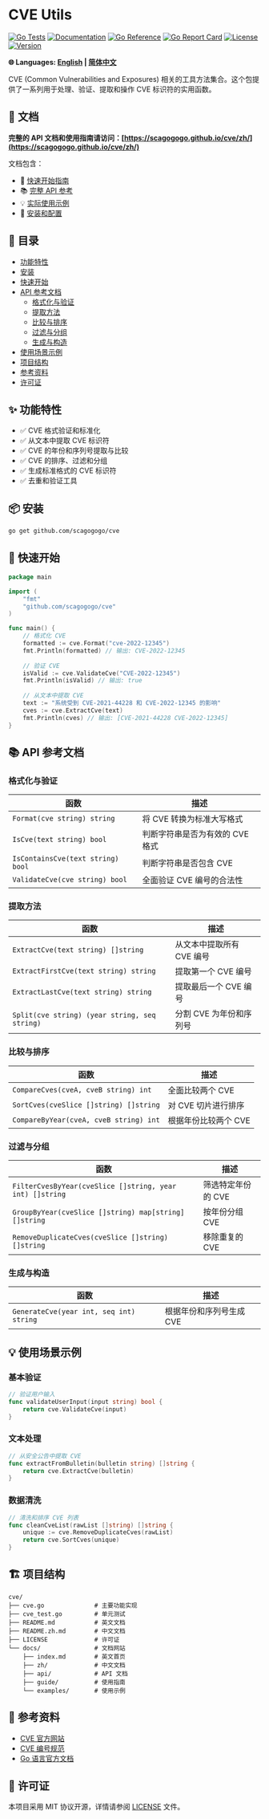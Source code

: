 # CVE Utils

[![Go Tests](https://github.com/scagogogo/cve/actions/workflows/go-test.yml/badge.svg)](https://github.com/scagogogo/cve/actions/workflows/go-test.yml)
[![Documentation](https://github.com/scagogogo/cve/actions/workflows/docs.yml/badge.svg)](https://github.com/scagogogo/cve/actions/workflows/docs.yml)
[![Go Reference](https://pkg.go.dev/badge/github.com/scagogogo/cve.svg)](https://pkg.go.dev/github.com/scagogogo/cve)
[![Go Report Card](https://goreportcard.com/badge/github.com/scagogogo/cve)](https://goreportcard.com/report/github.com/scagogogo/cve)
[![License](https://img.shields.io/github/license/scagogogo/cve)](https://github.com/scagogogo/cve/blob/main/LICENSE)
[![Version](https://img.shields.io/badge/version-v0.0.1-blue)](https://github.com/scagogogo/cve/releases)

**🌐 Languages: [English](README.md) | [简体中文](README.zh.md)**

CVE (Common Vulnerabilities and Exposures) 相关的工具方法集合。这个包提供了一系列用于处理、验证、提取和操作 CVE 标识符的实用函数。

## 📖 文档

**完整的 API 文档和使用指南请访问：[https://scagogogo.github.io/cve/zh/](https://scagogogo.github.io/cve/zh/)**

文档包含：
- 🚀 [快速开始指南](https://scagogogo.github.io/cve/zh/guide/getting-started)
- 📚 [完整 API 参考](https://scagogogo.github.io/cve/zh/api/)
- 💡 [实际使用示例](https://scagogogo.github.io/cve/zh/examples/)
- 🔧 [安装和配置](https://scagogogo.github.io/cve/zh/guide/installation)

## 📑 目录

- [功能特性](#-功能特性)
- [安装](#-安装)
- [快速开始](#-快速开始)
- [API 参考文档](#-api-参考文档)
  - [格式化与验证](#格式化与验证)
  - [提取方法](#提取方法)
  - [比较与排序](#比较与排序)
  - [过滤与分组](#过滤与分组)
  - [生成与构造](#生成与构造)
- [使用场景示例](#-使用场景示例)
- [项目结构](#-项目结构)
- [参考资料](#-参考资料)
- [许可证](#-许可证)

## ✨ 功能特性

- ✅ CVE 格式验证和标准化
- ✅ 从文本中提取 CVE 标识符
- ✅ CVE 的年份和序列号提取与比较
- ✅ CVE 的排序、过滤和分组
- ✅ 生成标准格式的 CVE 标识符
- ✅ 去重和验证工具

## 📦 安装

```bash
go get github.com/scagogogo/cve
```

## 🚦 快速开始

```go
package main

import (
    "fmt"
    "github.com/scagogogo/cve"
)

func main() {
    // 格式化 CVE
    formatted := cve.Format("cve-2022-12345")
    fmt.Println(formatted) // 输出: CVE-2022-12345
    
    // 验证 CVE
    isValid := cve.ValidateCve("CVE-2022-12345")
    fmt.Println(isValid) // 输出: true
    
    // 从文本中提取 CVE
    text := "系统受到 CVE-2021-44228 和 CVE-2022-12345 的影响"
    cves := cve.ExtractCve(text)
    fmt.Println(cves) // 输出: [CVE-2021-44228 CVE-2022-12345]
}
```

## 📚 API 参考文档

### 格式化与验证

| 函数 | 描述 |
|------|------|
| `Format(cve string) string` | 将 CVE 转换为标准大写格式 |
| `IsCve(text string) bool` | 判断字符串是否为有效的 CVE 格式 |
| `IsContainsCve(text string) bool` | 判断字符串是否包含 CVE |
| `ValidateCve(cve string) bool` | 全面验证 CVE 编号的合法性 |

### 提取方法

| 函数 | 描述 |
|------|------|
| `ExtractCve(text string) []string` | 从文本中提取所有 CVE 编号 |
| `ExtractFirstCve(text string) string` | 提取第一个 CVE 编号 |
| `ExtractLastCve(text string) string` | 提取最后一个 CVE 编号 |
| `Split(cve string) (year string, seq string)` | 分割 CVE 为年份和序列号 |

### 比较与排序

| 函数 | 描述 |
|------|------|
| `CompareCves(cveA, cveB string) int` | 全面比较两个 CVE |
| `SortCves(cveSlice []string) []string` | 对 CVE 切片进行排序 |
| `CompareByYear(cveA, cveB string) int` | 根据年份比较两个 CVE |

### 过滤与分组

| 函数 | 描述 |
|------|------|
| `FilterCvesByYear(cveSlice []string, year int) []string` | 筛选特定年份的 CVE |
| `GroupByYear(cveSlice []string) map[string][]string` | 按年份分组 CVE |
| `RemoveDuplicateCves(cveSlice []string) []string` | 移除重复的 CVE |

### 生成与构造

| 函数 | 描述 |
|------|------|
| `GenerateCve(year int, seq int) string` | 根据年份和序列号生成 CVE |

## 💡 使用场景示例

### 基本验证

```go
// 验证用户输入
func validateUserInput(input string) bool {
    return cve.ValidateCve(input)
}
```

### 文本处理

```go
// 从安全公告中提取 CVE
func extractFromBulletin(bulletin string) []string {
    return cve.ExtractCve(bulletin)
}
```

### 数据清洗

```go
// 清洗和排序 CVE 列表
func cleanCveList(rawList []string) []string {
    unique := cve.RemoveDuplicateCves(rawList)
    return cve.SortCves(unique)
}
```

## 🏗️ 项目结构

```
cve/
├── cve.go              # 主要功能实现
├── cve_test.go         # 单元测试
├── README.md           # 英文文档
├── README.zh.md        # 中文文档
├── LICENSE             # 许可证
└── docs/               # 文档网站
    ├── index.md        # 英文首页
    ├── zh/             # 中文文档
    ├── api/            # API 文档
    ├── guide/          # 使用指南
    └── examples/       # 使用示例
```

## 📖 参考资料

- [CVE 官方网站](https://cve.mitre.org/)
- [CVE 编号规范](https://cve.mitre.org/cve/identifiers/)
- [Go 语言官方文档](https://golang.org/doc/)

## 📄 许可证

本项目采用 MIT 协议开源，详情请参阅 [LICENSE](LICENSE) 文件。
